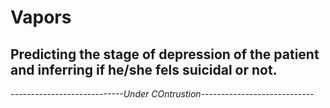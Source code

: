 # Vapors

## Predicting the stage of depression of the patient and inferring if he/she fels suicidal or not.

*----------------------------Under COntrustion----------------------------*


